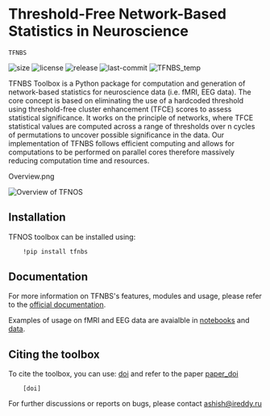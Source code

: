 
# Threshold-Free Network-Based Statistics in Neuroscience

``TFNBS`` 

<!--- [pypi version] -->
![size](https://img.shields.io/github/repo-size/IHB-IBR-department/TFNBS)
![license](https://img.shields.io/github/license/IHB-IBR-department/TFNBS)
![release](https://img.shields.io/github/v/release/IHB-IBR-department/TFNBS)
![last-commit](https://img.shields.io/github/last-commit/IHB-IBR-department/TFNBS)
![TFNBS_temp](https://img.shields.io/github/downloads/maddoxx02/IHB-IBR-department/total)

TFNBS Toolbox is a Python package for computation and generation of network-based statistics for neuroscience data 
(i.e. fMRI, EEG data). The core concept is based on eliminating the use of a hardcoded threshold using threshold-free 
cluster enhancement (TFCE) scores to assess statistical significance. It works on the principle of networks, where TFCE 
statistical values are computed across a range of thresholds over n cycles of permutations to uncover possible significance in the data. 
Our implementation of TFNBS follows efficient computing and allows for computations to be performed on parallel cores therefore 
massively reducing computation time and resources. 

Overview.png

![Overview of TFNOS](docs/Figure_Overview.png)

## Installation 
TFNOS toolbox can be installed using: 

```bash
    !pip install tfnbs
```

## Documentation

For more information on TFNBS's features, modules and usage, please refer to the [official documentation](https://IHB-IBR-department.github.io/TFNBS/). 

Examples of usage on fMRI and EEG data are avaialble in [notebooks]() and [data](). 


## Citing the toolbox 
To cite the toolbox, you can use: [doi]() and refer to the paper [paper_doi]()
```base
    [doi]
```

For further discussions or reports on bugs, please contact [ashish@ireddy.ru]()





